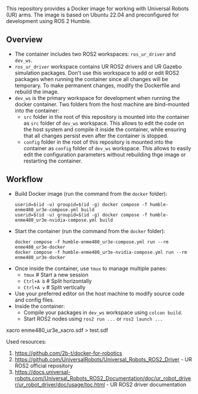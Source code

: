 This repository provides a Docker image for working with Universal Robots (UR) arms. The image is based on Ubuntu 22.04 and preconfigured for development using ROS 2 Humble.

## Overview

* The container includes two ROS2 workspaces: `ros_ur_driver` and `dev_ws`.
* `ros_ur_driver` workspace contains UR ROS2 drivers and UR Gazebo simulation packages. Don't use this workspace to add or edit ROS2 packages when running the container since all changes will be temporary. To make permanent changes, modify the Dockerfile and rebuild the image.
* `dev_ws` is the primary workspace for development when running the docker container. Two folders from the host machine are bind-mounted into the container:
  * `src` folder in the root of this repository is mounted into the container as `src` folder of `dev_ws` workspace. This allows to edit the code on the host system and compile it inside the container, while ensuring that all changes persist even after the container is stopped.
  * `config` folder in the root of this repository is mounted into the container as `config` folder of `dev_ws` workspace. This allows to easily edit the configuration parameters without rebuilding thge image or restarting the container.

## Workflow
* Build Docker image (run the command from the `docker` folder):
    ```
    userid=$(id -u) groupid=$(id -g) docker compose -f humble-enme480_ur3e-compose.yml build
    userid=$(id -u) groupid=$(id -g) docker compose -f humble-enme480_ur3e-nvidia-compose.yml build
    ```
* Start the container (run the command from the `docker` folder):
    ```
    docker compose -f humble-enme480_ur3e-compose.yml run --rm enme480_ur3e-docker
    docker compose -f humble-enme480_ur3e-nvidia-compose.yml run --rm enme480_ur3e-docker
    ```
* Once inside the container, use `tmux` to manage multiple panes:
  * `tmux`      # Start a new session
  * `Ctrl+A b`  # Split horizontally
  * `Ctrl+A v`  # Split vertically
* Use your preferred editor on the host machine to modify source code and config files. 
* Inside the container:
  * Compile your packages in `dev_ws` workspace using `colcon build`.
  * Start ROS2 nodes using `ros2 run ...` or `ros2 launch ...`
  
xacro enme480_ur3e_xacro.sdf > test.sdf


Used resources:
1. https://github.com/2b-t/docker-for-robotics
2. https://github.com/UniversalRobots/Universal_Robots_ROS2_Driver - UR ROS2 official repository
3. https://docs.universal-robots.com/Universal_Robots_ROS2_Documentation/doc/ur_robot_driver/ur_robot_driver/doc/usage/toc.html - UR ROS2 driver documentation